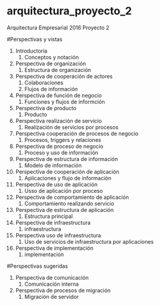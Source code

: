 # arquitectura_proyecto_2
Arquitectura Empresarial 2016 Proyecto 2

#Perspectivas y vistas
1. Introductoria
    1. Conceptos y notación
2. Perspectiva de organización
    1. Estructura de organización
3. Perspectiva de cooperación de actores
    1. Colaboraciones
    2. Flujos de información
4. Perspectiva de función de negocio
    1. Funciones y flujos de informción
5. Perspectiva de producto
    1. Producto
6. Perspectiva realización de servicio
    1. Realización de servicios por procesos
7. Perspectiva cooperación de procesos de negocio
    1. Procesos, triggers y relaciones
8. Perspectiva de proceso de negocio
    1. Proceso y uso de información
9. Perspectiva de estructura de información
    1. Modelo de información
10. Perspectiva de cooperación de aplicación
    1. Aplicaciones y flujo de información
11. Perspectiva de uso de aplicación
    1. Usso de aplicación por proceso
12. Perspectiva de comportamiento de aplicación
    1. Comportamiento realizando servicio
13. Perspectiva de estructura de aplicación
    1. Estructura principal
14. Perspectiva de infraestructura
    1. infraestructura
15. Perspectiva uso de infraestructura
    1. Uso de servicios de infraestructura por aplicaciones
16. Perspectiva de implementación
    1. implementación

#Perspectivas sugeridas 
1. Perspectiva de comunicación 
    1. Comunicación interna
2. Perspectiva de procesos de migración
    1. Migración de servidor


